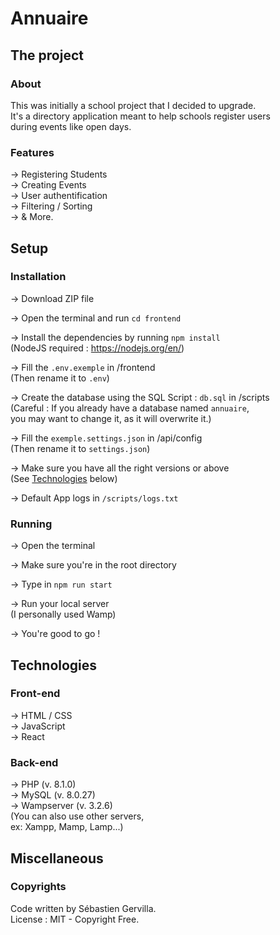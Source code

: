 # Annuaire

## The project

### About

This was initially a school project that I decided to upgrade. \
It's a directory application meant to help schools register users \
during events like open days.

### Features

-> Registering Students \
-> Creating Events \
-> User authentification \
-> Filtering / Sorting \
-> & More.


## Setup

### Installation

-> Download ZIP file

-> Open the terminal and run `cd frontend`

-> Install the dependencies by running `npm install` \
(NodeJS required : https://nodejs.org/en/)

-> Fill the `.env.exemple` in /frontend \
(Then rename it to `.env`)

-> Create the database using the SQL Script : `db.sql` in /scripts \
(Careful : If you already have a database named `annuaire`, \
you may want to change it, as it will overwrite it.)

-> Fill the `exemple.settings.json` in /api/config \
(Then rename it to `settings.json`)

-> Make sure you have all the right versions or above \
(See [Technologies](#technologies) below)

-> Default App logs in `/scripts/logs.txt`

### Running

-> Open the terminal

-> Make sure you're in the root directory

-> Type in `npm run start`

-> Run your local server \
(I personally used Wamp)

-> You're good to go !


## Technologies

### Front-end

-> HTML / CSS \
-> JavaScript \
-> React

### Back-end

-> PHP (v. 8.1.0) \
-> MySQL (v. 8.0.27) \
-> Wampserver (v. 3.2.6) \
(You can also use other servers, \
ex: Xampp, Mamp, Lamp...)


## Miscellaneous

### Copyrights

Code written by Sébastien Gervilla. \
License : MIT - Copyright Free.
